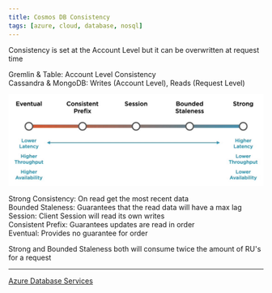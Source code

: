 ```yaml
---
title: Cosmos DB Consistency
tags: [azure, cloud, database, nosql]
---
```


Consistency is set at the Account Level but it can be overwritten at request time

Gremlin & Table: Account Level Consistency  
Cassandra & MongoDB: Writes (Account Level), Reads (Request Level)

![Cosmos DB Consistency Levels|600](../../images/cosmos-db-consistency-levels.png)

Strong Consistency: On read get the most recent data  
Bounded Staleness: Guarantees that the read data will have a max lag  
Session: Client Session will read its own writes  
Consistent Prefix: Guarantees updates are read in order  
Eventual: Provides no guarantee for order

Strong and Bounded Staleness both will consume twice the amount of RU's for a request

---

[Azure Database Services](../Azure%20Database%20Services.md)